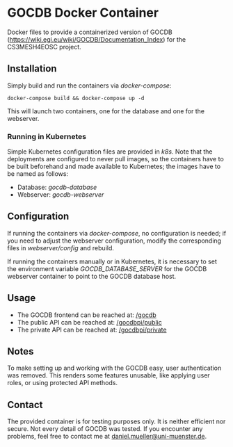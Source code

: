# GOCDB Docker Container
Docker files to provide a containerized version of GOCDB (https://wiki.egi.eu/wiki/GOCDB/Documentation_Index) for the CS3MESH4EOSC project.

## Installation
Simply build and run the containers via _docker-compose_:

    docker-compose build && docker-compose up -d

This will launch two containers, one for the database and one for the webserver.

### Running in Kubernetes
Simple Kubernetes configuration files are provided in _k8s_. Note that the deployments are configured to never pull images, so the containers have to be built beforehand and made available to Kubernetes; the images have to be named as follows:

- Database: _gocdb-database_
- Webserver: _gocdb-webserver_

## Configuration
If running the containers via _docker-compose_, no configuration is needed; if you need to adjust the webserver configuration, modify the corresponding files in _webserver/config_ and rebuild.

If running the containers manually or in Kubernetes, it is necessary to set the environment variable _GOCDB_DATABASE_SERVER_ for the GOCDB webserver container to point to the GOCDB database host.

## Usage
- The GOCDB frontend can be reached at: [/gocdb](http://localhost/gocdb)
- The public API can be reached at: [/gocdbpi/public](http://localhost/gocdbpi/public)
- The private API can be reached at: [/gocdbpi/private](http://localhost/gocdbpi/private)

## Notes
To make setting up and working with the GOCDB easy, user authentication was removed. This renders some features unusable, like applying user roles, or using protected API methods.

## Contact
The provided container is for testing purposes only. It is neither efficient nor secure. Not every detail of GOCDB was tested. If you encounter any problems, feel free to contact me at [daniel.mueller@uni-muenster.de](mailto:daniel.mueller@uni-muenster.de).
